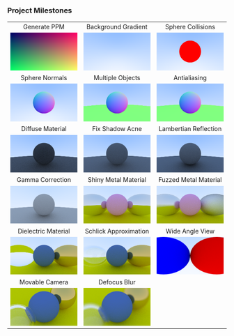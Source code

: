 ### Project Milestones

<table width="100%">
  <tr>
  <td width="33.3%" align="center">Generate PPM</td>
  <td width="33.3%" align="center">Background Gradient</td>
  <td width="33.3%" align="center">Sphere Collisions</td>
  </tr>
  <tr>
  <td width="33.3%"><img src="/images/image1.png?raw=true"/></td>
  <td width="33.3%"><img src="/images/image2.png?raw=true"/></td>
  <td width="33.3%"><img src="/images/image3.png?raw=true"/></td>
  </tr>
  <tr>
  <td width="33.3%" align="center">Sphere Normals</td>
  <td width="33.3%" align="center">Multiple Objects</td>
  <td width="33.3%" align="center">Antialiasing</td>
  </tr>
  <tr>
  <td width="33.3%"><img src="/images/image4.png?raw=true"/></td>
  <td width="33.3%"><img src="/images/image5.png?raw=true"/></td>
  <td width="33.3%"><img src="/images/image6.png?raw=true"/></td>
  </tr>
  <tr>
  <td width="33.3%" align="center">Diffuse Material</td>
  <td width="33.3%" align="center">Fix Shadow Acne</td>
  <td width="33.3%" align="center">Lambertian Reflection</td>
  </tr>
  <tr>
  <td width="33.3%"><img src="/images/image7.png?raw=true"/></td>
  <td width="33.3%"><img src="/images/image8.png?raw=true"/></td>
  <td width="33.3%"><img src="/images/image9.png?raw=true"/></td>
  </tr>
  <tr>
  <td width="33.3%" align="center">Gamma Correction</td>
  <td width="33.3%" align="center">Shiny Metal Material</td>
  <td width="33.3%" align="center">Fuzzed Metal Material</td>
  </tr>
  <tr>
  <td width="33.3%"><img src="/images/image10.png?raw=true"/></td>
  <td width="33.3%"><img src="/images/image11.png?raw=true"/></td>
  <td width="33.3%"><img src="/images/image12.png?raw=true"/></td>
  </tr>
  <tr>
  <td width="33.3%" align="center">Dielectric Material</td>
  <td width="33.3%" align="center">Schlick Approximation</td>
  <td width="33.3%" align="center">Wide Angle View</td>
  </tr>
  <tr>
  <td width="33.3%"><img src="/images/image14.png?raw=true"/></td>
  <td width="33.3%"><img src="/images/image15.png?raw=true"/></td>
  <td width="33.3%"><img src="/images/image16.png?raw=true"/></td>
  </tr>
  <tr>
  <td width="33.3%" align="center">Movable Camera</td>
  <td width="33.3%" align="center">Defocus Blur</td>
  <td width="33.3%" align="center"></td>
  </tr>
  <tr>
  <td width="33.3%"><img src="/images/image18.png?raw=true"/></td>
  <td width="33.3%"><img src="/images/image19.png?raw=true"/></td>
  <td width="33.3%"></td>
  </tr>
</table>
